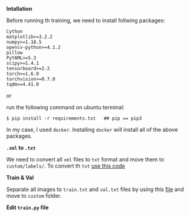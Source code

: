 **Intallation**



Before running th training, we need to install follwing packages:

```
Cython
matplotlib>=3.2.2
numpy>=1.18.5
opencv-python>=4.1.2
pillow
PyYAML>=5.3
scipy>=1.4.1
tensorboard>=2.2
torch>=1.6.0
torchvision>=0.7.0
tqdm>=4.41.0
```

or 

run the following command on ubuntu terminal:


```
$ pip install -r requirements.txt   ## pip == pip3
```

In my case, I used `docker`. Installing `docker` will install all of the above packages.


**`.xml` to `.txt`**


We need to convert all `xml` files to `txt` format and move them to `custom/labels/`.
 To convert th `txt` [use this code](https://github.com/Laudarisd/People_Tracking/blob/master/Framework/custom/convert_xml_to_txt.py)


**Train & Val**


Separate all images to `train.txt` and `val.txt` files by using this [file](https://github.com/Laudarisd/People_Tracking/blob/master/Framework/custom/split.py) and move to `custom` folder.

**Edit `train.py` file**





